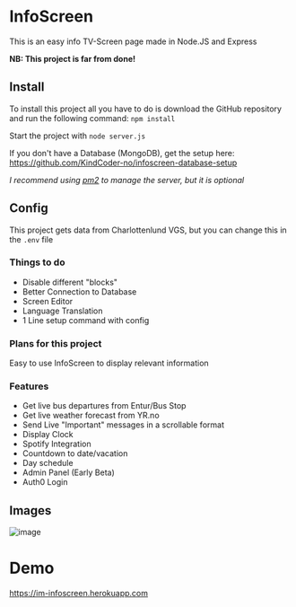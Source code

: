 # InfoScreen

This is an easy info TV-Screen page made in Node.JS and Express

**NB: This project is far from done!**

## Install
To install this project all you have to do is download the GitHub repository and run the following command: ```npm install```

Start the project with ``` node server.js ```

If you don't have a Database (MongoDB), get the setup here: https://github.com/KindCoder-no/infoscreen-database-setup

*I recommend using [pm2](https://pm2.keymetrics.io/) to manage the server, but it is optional*
## Config
This project gets data from Charlottenlund VGS, but you can change this in the ```.env``` file

### Things to do
- Disable different "blocks"
- Better Connection to Database
- Screen Editor
- Language Translation
- 1 Line setup command with config

### Plans for this project
Easy to use InfoScreen to display relevant information

### Features
- Get live bus departures from Entur/Bus Stop
- Get live weather forecast from YR.no
- Send Live "Important" messages in a scrollable format
- Display Clock
- Spotify Integration
- Countdown to date/vacation
- Day schedule
- Admin Panel (Early Beta)
- Auth0 Login

## Images
![image](https://user-images.githubusercontent.com/40148297/153213480-c6284d0b-5687-46a2-8d68-22cf078364c2.png)


# Demo
https://im-infoscreen.herokuapp.com

